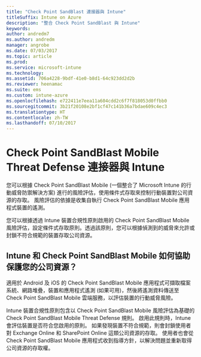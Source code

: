 ```yaml
---
title: "Check Point SandBlast 連接器與 Intune"
titleSuffix: Intune on Azure
description: "整合 Check Point SandBlast 與 Intune"
keywords: 
author: andredm7
ms.author: andredm
manager: angrobe
ms.date: 07/03/2017
ms.topic: article
ms.prod: 
ms.service: microsoft-intune
ms.technology: 
ms.assetid: 706a4228-9bdf-41e0-b8d1-64c923dd2d2b
ms.reviewer: heenamac
ms.suite: ems
ms.custom: intune-azure
ms.openlocfilehash: e722411e7eea11a604cdd2c6f7f818053d0ffbb0
ms.sourcegitcommit: 3b21f20108e2bf1cf47c141b36a7bdae609c4ec3
ms.translationtype: HT
ms.contentlocale: zh-TW
ms.lasthandoff: 07/10/2017
---
```

# <a name="check-point-sandblast-mobile-threat-defense-connector-with-intune"></a>Check Point SandBlast Mobile Threat Defense 連接器與 Intune

您可以根據 Check Point SandBlast Mobile (一個整合了 Microsoft Intune 的行動威脅防禦解決方案) 進行的風險評估，使用條件式存取來控制行動裝置對公司資源的存取。 風險評估的依據是收集自執行 Check Point SandBlast Mobile 應用程式裝置的遙測。

您可以根據透過 Intune 裝置合規性原則啟用的 Check Point SandBlast Mobile 風險評估，設定條件式存取原則。透過該原則，您可以根據偵測到的威脅來允許或封鎖不符合規範的裝置存取公司資源。

## <a name="how-do-intune-and-check-point-sandblast-mobile-help-protect-your-company-resources"></a>Intune 和 Check Point SandBlast Mobile 如何協助保護您的公司資源？

適用於 Android 及 iOS 的 Check Point SandBlast Mobile 應用程式可擷取檔案系統、網路堆疊，裝置和應用程式遙測 (如果可用)，然後將遙測資料傳送至 Check Point SandBlast Mobile 雲端服務，以評估裝置的行動威脅風險。

Intune 裝置合規性原則包含以 Check Point SandBlast Mobile 風險評估為基礎的 Check Point SandBlast Mobile Threat Defense 規則。 啟用此規則時，Intune 會評估裝置是否符合您啟用的原則。 如果發現裝置不符合規範，則會封鎖使用者對 Exchange Online 和 SharePoint Online 這類公司資源的存取。 使用者也會從 Check Point SandBlast Mobile 應用程式收到指導方針，以解決問題並重新取得公司資源的存取權。

<!-- ## Sample scenarios

Here are some common scenarios:

### Control access based on threats from malicious apps

When malicious apps such as malware are detected on devices, you can block devices until the threat is resolved:

-   Connecting to corporate e-mail

-   Syncing corporate files with the OneDrive for Work app

-   Accessing company apps

**Block when malicious apps are detected:**

![Check Point MTD block when malicious apps are detected](./media/checkpoint-MTD-2.PNG)

**Access granted on remediation:**

![Check Point MTD access granted](./media/checkpoint-MTD-3.PNG)

### Control access based on threat to network

Detect threats like **Man-in-the-middle** in network, and protect access to Wi-Fi networks based on the device risk.

**Block network access through Wi-Fi:**

![Check Point MTD block network access through Wi-Fi](./media/checkpoint-MTD-4.PNG)

**Access granted on remediation:**

![Check Point MTD Wi-Fi access granted](./media/checkpoint-MTD-5.PNG)

### Control access to SharePoint Online based on threat to network

Detect threats like **Man-in-the-middle** in network, and prevent synchronization of corporate files based on the device risk.

**Block SharePoint Online when network threats are detected:**

![Check Point MTD block SharePoint Online access](./media/checkpoint-MTD-6.PNG)

**Access granted on remediation:**

![Check Point MTD SharePoint Online access granted](./media/checkpoint-MTD-7.PNG)

## Supported platforms

-   **Android 4.1 and later**

-   **iOS 8 and later**

## Pre-requisites

-   Azure Active Directory Premium

-   Microsoft Intune subscription

-   Check Point SandBlast Mobile Threat Defense subscription
    -   See [CheckPoint SandBlast website](https://www.checkpoint.com/) for more information.

## Next steps

[Set up CheckPoint SandBlast Mobile app](mtd-apps-ios-app-configuration-policy-add-assign.md)

[Integrate CheckPoint SandBlast with Intune](checkpoint-sandblast-mobile-mtd-connector-integration.md)

[Enable CheckPoint SandBlast Mobile MTD connector](mtd-connector-enable.md)

[Create CheckPoint SandBlast Mobile device compliance policy](mtd-device-compliance-policy-create.md)
